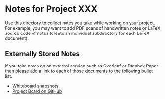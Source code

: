# Notes for Project XXX

Use this directory to collect notes you take while working on your project.
For example, you may want to add PDF scans of handwritten notes or LaTeX source code of notes (create an individual subdirectory for each LaTeX document).

## Externally Stored Notes

If you take notes on an external service such as Overleaf or Dropbox Paper then please add a link to each of those documents to the following bullet list.

- [Whiteboard snapshots](https://photos.google.com/share/XXX)
- [Project Board on GitHub](https://github.com/robamler/XXX/projects)
